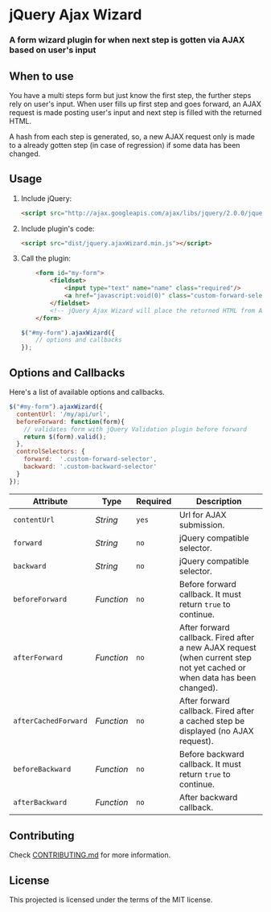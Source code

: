 # jQuery Ajax Wizard

### A form wizard plugin for when next step is gotten via AJAX based on user's input

## When to use

You have a multi steps form but just know the first step, the further steps rely on user's input. When user fills up first step and goes forward, an AJAX request is made posting user's input and next step is filled with the returned HTML.

A hash from each step is generated, so, a new AJAX request only is made to a already gotten step (in case of regression) if some data has been changed.

## Usage

1. Include jQuery:

	```html
	<script src="http://ajax.googleapis.com/ajax/libs/jquery/2.0.0/jquery.min.js"></script>
	```

2. Include plugin's code:

	```html
	<script src="dist/jquery.ajaxWizard.min.js"></script>
	```

3. Call the plugin:
	```html
		<form id="my-form">
			<fieldset>
				<input type="text" name="name" class="required"/>
				<a href="javascript:void(0)" class="custom-forward-selector">forward</a>
			</fieldset>
			<!-- jQuery Ajax Wizard will place the returned HTML from AJAX in further fieldsteps -->
		</form>
	```

	```javascript
	$("#my-form").ajaxWizard({
		// options and callbacks
	});
	```

## Options and Callbacks

Here's a list of available options and callbacks.

```javascript
$("#my-form").ajaxWizard({
  contentUrl: '/my/api/url',
  beforeForward: function(form){
    // validates form with jQuery Validation plugin before forward
    return $(form).valid();
  },
  controlSelectors: {
    forward:  '.custom-forward-selector',
    backward: '.custom-backward-selector'
  }
});
```

Attribute			       | Type				  | Required	| Description
---						       | ---					| ---				| ---
`contentUrl`         | *String*		  | `yes`		  | Url for AJAX submission.
`forward`		         | *String*		  | `no`		  | jQuery compatible selector.
`backward`	         | *String*		  | `no`		  | jQuery compatible selector.
`beforeForward`	     | *Function*		| `no`		  | Before forward callback. It must return `true` to continue.
`afterForward`	     | *Function*		| `no`		  | After forward callback. Fired after a new AJAX request (when current step not yet cached or when data has been changed).
`afterCachedForward` | *Function*		| `no`		  | After forward callback. Fired after a cached step be displayed (no AJAX request).
`beforeBackward`	   | *Function*		| `no`		  | Before backward callback. It must return `true` to continue.
`afterBackward`	     | *Function*		| `no`		  | After backward callback.


## Contributing

Check [CONTRIBUTING.md](https://github.com/glaucocustodio/jquery-ajax-wizard/blob/master/CONTRIBUTING.md) for more information.

## License

This projected is licensed under the terms of the MIT license.